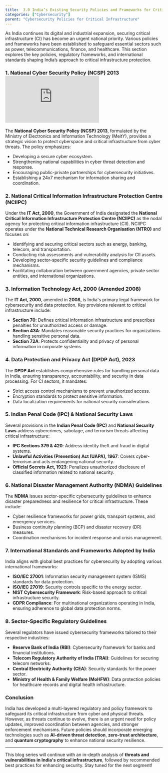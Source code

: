 ```yaml
---
title:  3.0 India’s Existing Security Policies and Frameworks for Critical Infrastructure
categories: ["Cybersecurity"]
parent: "Cybersecurity Policies for Critical Infrastructure"
---
```

As India continues its digital and industrial expansion, securing critical infrastructure (CI) has become an urgent national priority. Various policies and frameworks have been established to safeguard essential sectors such as power, telecommunications, finance, and healthcare. This section explores the key policies, regulatory frameworks, and international standards shaping India’s approach to critical infrastructure protection.

### **1. National Cyber Security Policy (NCSP) 2013** ![](https://www.meity.gov.in/static/uploads/2024/02/National_cyber_security_policy-2013_0.pdf)
The **National Cyber Security Policy (NCSP) 2013**, formulated by the Ministry of Electronics and Information Technology (MeitY), provides a strategic vision to protect cyberspace and critical infrastructure from cyber threats. The policy emphasizes:
- Developing a secure cyber ecosystem.
- Strengthening national capabilities in cyber threat detection and response.
- Encouraging public-private partnerships for cybersecurity initiatives.
- Establishing a 24x7 mechanism for information sharing and coordination.

### **2. National Critical Information Infrastructure Protection Centre (NCIIPC)**
Under the **IT Act, 2000**, the Government of India designated the **National Critical Information Infrastructure Protection Centre (NCIIPC)** as the nodal agency for protecting critical information infrastructure (CII). NCIIPC operates under the **National Technical Research Organisation (NTRO)** and focuses on:
- Identifying and securing critical sectors such as energy, banking, telecom, and transportation.
- Conducting risk assessments and vulnerability analysis for CII assets.
- Developing sector-specific security guidelines and compliance mechanisms.
- Facilitating collaboration between government agencies, private sector entities, and international organizations.

### **3. Information Technology Act, 2000 (Amended 2008)**
The **IT Act, 2000**, amended in **2008**, is India's primary legal framework for cybersecurity and data protection. Key provisions relevant to critical infrastructure include:
- **Section 70**: Defines critical information infrastructure and prescribes penalties for unauthorized access or damage.
- **Section 43A**: Mandates reasonable security practices for organizations handling sensitive personal data.
- **Section 72A**: Protects confidentiality and privacy of personal information in corporate systems.

### **4. Data Protection and Privacy Act (DPDP Act), 2023**
The **DPDP Act** establishes comprehensive rules for handling personal data in India, ensuring transparency, accountability, and security in data processing. For CI sectors, it mandates:
- Strict access control mechanisms to prevent unauthorized access.
- Encryption standards to protect sensitive information.
- Data localization requirements for national security considerations.

### **5. Indian Penal Code (IPC) & National Security Laws**
Several provisions in the **Indian Penal Code (IPC)** and **National Security Laws** address cybercrimes, sabotage, and terrorism threats affecting critical infrastructure:
- **IPC Sections 379 & 420**: Address identity theft and fraud in digital systems.
- **Unlawful Activities (Prevention) Act (UAPA), 1967**: Covers cyber-terrorism and acts endangering national security.
- **Official Secrets Act, 1923**: Penalizes unauthorized disclosure of classified information related to national security.

### **6. National Disaster Management Authority (NDMA) Guidelines**
The **NDMA** issues sector-specific cybersecurity guidelines to enhance disaster preparedness and resilience for critical infrastructure. These include:
- Cyber resilience frameworks for power grids, transport systems, and emergency services.
- Business continuity planning (BCP) and disaster recovery (DR) measures.
- Coordination mechanisms for incident response and crisis management.

### **7. International Standards and Frameworks Adopted by India**
India aligns with global best practices for cybersecurity by adopting various international frameworks:
- **ISO/IEC 27001**: Information security management system (ISMS) standards for data protection.
- **ISO/IEC 27019**: Security controls specific to the energy sector.
- **NIST Cybersecurity Framework**: Risk-based approach to critical infrastructure security.
- **GDPR Compliance**: For multinational organizations operating in India, ensuring adherence to global data protection norms.

### **8. Sector-Specific Regulatory Guidelines**
Several regulators have issued cybersecurity frameworks tailored to their respective industries:
- **Reserve Bank of India (RBI)**: Cybersecurity framework for banks and financial institutions.
- **Telecom Regulatory Authority of India (TRAI)**: Guidelines for securing telecom networks.
- **Central Electricity Authority (CEA)**: Security standards for the power sector.
- **Ministry of Health & Family Welfare (MoHFW)**: Data protection policies for healthcare records and digital health infrastructure.

### **Conclusion**
India has developed a multi-layered regulatory and policy framework to safeguard its critical infrastructure from cyber and physical threats. However, as threats continue to evolve, there is an urgent need for policy updates, improved coordination between agencies, and stronger enforcement mechanisms. Future policies should incorporate emerging technologies such as **AI-driven threat detection**, **zero-trust architecture**, and **quantum cryptography** to enhance national security resilience.

---
This blog series will continue with an in-depth analysis of **threats and vulnerabilities in India's critical infrastructure**, followed by recommended best practices for enhancing security. Stay tuned for the next segment!

